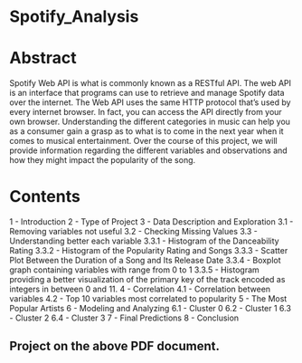 # Spotify_Analysis 

# Abstract
Spotify Web API is what is commonly known as a RESTful API. The web API is an interface that programs can use to retrieve and manage Spotify data over the internet. The Web API uses the same HTTP protocol that’s used by every internet browser. In fact, you can access the API directly from your own browser. Understanding the different categories in music can help you as a consumer gain a grasp as to what is to come in the next year when it comes to musical entertainment. Over the course of this project, we will provide information regarding the different variables and observations and how they might impact the popularity of the song.

# Contents
1 - Introduction
2 - Type of Project
3 - Data Description and Exploration
3.1 - Removing variables not useful
3.2 - Checking Missing Values
3.3 - Understanding better each variable
3.3.1 - Histogram of the Danceability Rating
3.3.2 - Histogram of the Popularity Rating and Songs
3.3.3 - Scatter Plot Between the Duration of a Song and Its Release Date
3.3.4 - Boxplot graph containing variables with range from 0 to 1
3.3.5 - Histogram providing a better visualization of the primary key of the track
encoded as integers in between 0 and 11.
4 - Correlation
4.1 - Correlation between variables
4.2 - Top 10 variables most correlated to popularity
5 - The Most Popular Artists
6 - Modeling and Analyzing
6.1 - Cluster 0 6.2 - Cluster 1 6.3 - Cluster 2 6.4 - Cluster 3
7 - Final Predictions
8 - Conclusion

## Project on the above PDF document.
